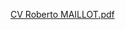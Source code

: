 [CV Roberto MAILLOT.pdf](https://github.com/user-attachments/files/17952129/CV.Roberto.MAILLOT.pdf)
